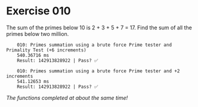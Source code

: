 
# Exercise 010
The sum of the primes below 10 is 2 + 3 + 5 + 7 = 17.
Find the sum of all the primes below two million.

        010: Primes summation using a brute force Prime tester and Primality Test (+6 increments)
        540.36716 ms
        Result: 142913828922 | Pass? ✅
      
        010: Primes summation using a brute force Prime tester and +2 increments
        541.12653 ms
        Result: 142913828922 | Pass? ✅
      
_The functions completed at about the same time!_
  
